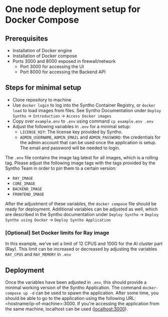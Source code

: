 # One node deployment setup for Docker Compose

## Prerequisites

- Installation of Docker engine
- Installation of Docker compose
- Ports 3000 and 8000 exposed in firewall/network
  - Port 3000 for accessing the UI
  - Port 8000 for accessing the Backend API

## Steps for minimal setup

- Clone repository to machine
- Use `docker login` to log into the Syntho Container Registry, or `docker load` to load images from files. See Syntho Documentation under `Deploy Syntho` -> `Introduction` -> `Access Docker images`
- Copy over `example.env` to `.env` using command `cp example.env .env`
- Adjust the following variables in `.env` for a minimal setup:
  - `LICENSE_KEY`: The license key provided by Syntho.
  - `ADMIN_USERNAME`, `ADMIN_EMAIL` and `ADMIN_PASSWORD`: the credentials for the admin account that can be used once the application is setup. The email and password will be needed to login.

The `.env` file contains the image tag latest for all images, which is a rolling tag. Please adjust the following image tags with the tags provided by the Syntho Team in order to pin them to a certain version:
  - `RAY_IMAGE`
  - `CORE_IMAGE`
  - `BACKEND_IMAGE`
  - `FRONTEND_IMAGE`

After the adjustment of these variables, the `docker compose` file should be ready for deployment. Additional variables can be adjusted as well, which are described in the Syntho documentation under `Deploy Syntho` -> `Deploy Syntho using Docker` -> `Deploy Syntho Application`

### [Optional] Set Docker limits for Ray image

In this example, we've set a limit of 12 CPUS and 100G for the AI cluster part (Ray). This limit can be increased or decreased by adjusting the variables `RAY_CPUS` and `RAY_MEMORY` in `.env`

## Deployment

Once the variables have been adjusted in `.env`, this should provide a minimal working version of the Syntho Application. The command `docker-compose up -d` can be used to spawn the application. After some time, you should be able to go to the application using the following URL: <hostname/ip-of-machine>:3000. If you're accessing the application from the same machine, localhost can be used ([localhost:3000](localhost:3000)).